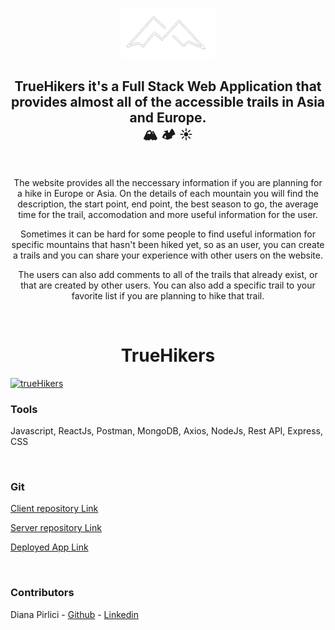 <p align="center" dir="auto">
<a rel="noopener noreferrer" href="https://ihikers.netlify.app/" target="_blank">
<img src="src/images/mountainLogo.png" width="150px"></a></p>
<h2 align="center" dir="auto">TrueHikers it's a Full Stack Web Application that provides almost all of the accessible trails in Asia and Europe.<br>🏔️ 🏕️ ☀️</h2>

<br>

<p align="center" dir="auto">
The website provides all the neccessary information if you are planning for a hike in Europe or Asia. On the details of each mountain you will find the description, the start point, end point, the best season to go, the average time for the trail, accomodation and more useful information for the user.</p>

<p align="center" dir="auto">
Sometimes it can be hard for some people to find useful information for specific mountains that hasn't been hiked yet, so as an user, you can create a trails and you can share your experience with other users on the website.</p>

<p align="center" dir="auto">
The users can also add comments to all of the trails that already exist, or that are created by other users. You can also add a specific trail to your favorite list if you are planning to hike that trail.</p>



<br><h1 align="center" dir="auto"><strong>TrueHikers</strong></h1>


<a href="https://ihikers.netlify.app/" target="_blank">
<img src="./src/images/home_pagee.png" alt="trueHikers"/></a>

<br>


### Tools
Javascript, ReactJs, Postman, MongoDB, Axios, NodeJs, Rest API, Express, CSS

<br>

### Git


[Client repository Link](https://github.com/DianaMariaa98/Trail_Project_Client)

[Server repository Link](https://github.com/DianaMariaa98/Trail_Project_Server)

[Deployed App Link](https://ihikers.netlify.app/)

<br>

### Contributors


Diana Pirlici - [Github](https://github.com/DianaMariaa98) - [Linkedin](https://www.linkedin.com/in/diana-pirlici/)


